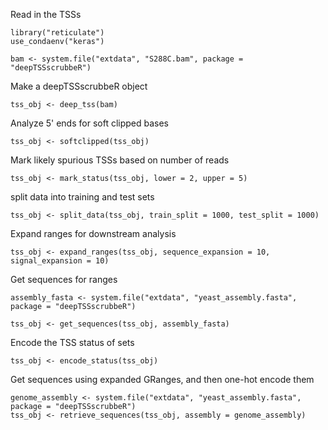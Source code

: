 Read in the TSSs

```
library("reticulate")
use_condaenv("keras")

bam <- system.file("extdata", "S288C.bam", package = "deepTSSscrubbeR")
```

Make a deepTSSscrubbeR object

```
tss_obj <- deep_tss(bam)
```

Analyze 5' ends for soft clipped bases

```
tss_obj <- softclipped(tss_obj)
```

Mark likely spurious TSSs based on number of reads

```
tss_obj <- mark_status(tss_obj, lower = 2, upper = 5)
```

split data into training and test sets

```
tss_obj <- split_data(tss_obj, train_split = 1000, test_split = 1000)
```

Expand ranges for downstream analysis

```
tss_obj <- expand_ranges(tss_obj, sequence_expansion = 10, signal_expansion = 10)
```

Get sequences for ranges

```
assembly_fasta <- system.file("extdata", "yeast_assembly.fasta", package = "deepTSSscrubbeR") 

tss_obj <- get_sequences(tss_obj, assembly_fasta)
```

Encode the TSS status of sets

```
tss_obj <- encode_status(tss_obj)
```

Get sequences using expanded GRanges, and then one-hot encode them

```
genome_assembly <- system.file("extdata", "yeast_assembly.fasta", package = "deepTSSscrubbeR")
tss_obj <- retrieve_sequences(tss_obj, assembly = genome_assembly)
```
